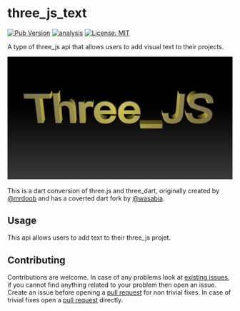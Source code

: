 # three_js_text

[![Pub Version](https://img.shields.io/pub/v/three_js_text)](https://pub.dev/packages/three_js_text)
[![analysis](https://github.com/Knightro63/three_js/actions/workflows/flutter.yml/badge.svg)](https://github.com/Knightro63/three_js/actions/)
[![License: MIT](https://img.shields.io/badge/license-MIT-purple.svg)](https://opensource.org/licenses/MIT)

A type of three_js api that allows users to add visual text to their projects.

<picture>
  <img alt="Picture of a text." src="https://raw.githubusercontent.com/Knightro63/three_js/master/packages/three_js_text/assets/example.png">
</picture>

This is a dart conversion of three.js and three_dart, originally created by [@mrdoob](https://github.com/mrdoob) and has a coverted dart fork by [@wasabia](https://github.com/wasabia).

## Usage

This api allows users to add text to their three_js projet.

## Contributing

Contributions are welcome.
In case of any problems look at [existing issues](https://github.com/Knightro63/three_js/issues), if you cannot find anything related to your problem then open an issue.
Create an issue before opening a [pull request](https://github.com/Knightro63/three_js/pulls) for non trivial fixes.
In case of trivial fixes open a [pull request](https://github.com/Knightro63/three_js/pulls) directly.
